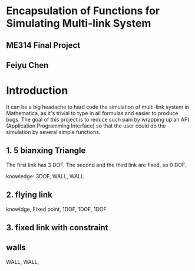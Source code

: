 

# Encapsulation of Functions for Simulating Multi-link System
## ME314 Final Project  
## Feiyu Chen

# Introduction
It can be a big headache to hard code the simulation of multi-link system in Mathematica, as it's trivial to type in all formulas and easier to produce bugs. The goal of this project is to reduce such pain by wrapping up an API (Application Programming Interface) so that the user could do the simulation by several simple functions.


## 1. 5 bianxing Triangle
The first link has 3 DOF. The second and the third link are fixed, so 0 DOF.


knowledge: 3DOF, WALL, WALL

## 2. flying link
knowldge, Fixed point, 1DOF, 1DOF, 1DOF

## 3. fixed link with constraint


## walls

WALL, WALL,

